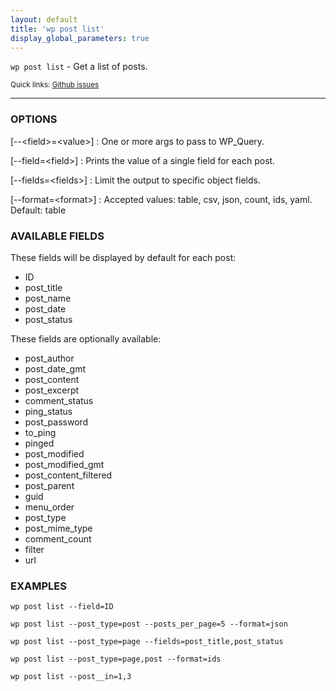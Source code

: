 ```yaml
---
layout: default
title: 'wp post list'
display_global_parameters: true
---
```


`wp post list` - Get a list of posts.

<small>Quick links: <a href="https://github.com/wp-cli/wp-cli/issues?q=is%3Aopen+label%3Acommand%3Apost-list+sort%3Aupdated-desc">Github issues</a></small>

<hr />

### OPTIONS

[\--&lt;field&gt;=&lt;value&gt;]
: One or more args to pass to WP_Query.

[\--field=&lt;field&gt;]
: Prints the value of a single field for each post.

[\--fields=&lt;fields&gt;]
: Limit the output to specific object fields.

[\--format=&lt;format&gt;]
: Accepted values: table, csv, json, count, ids, yaml. Default: table

### AVAILABLE FIELDS

These fields will be displayed by default for each post:

* ID
* post_title
* post_name
* post_date
* post_status

These fields are optionally available:

* post_author
* post_date_gmt
* post_content
* post_excerpt
* comment_status
* ping_status
* post_password
* to_ping
* pinged
* post_modified
* post_modified_gmt
* post_content_filtered
* post_parent
* guid
* menu_order
* post_type
* post_mime_type
* comment_count
* filter
* url

### EXAMPLES

    wp post list --field=ID

    wp post list --post_type=post --posts_per_page=5 --format=json

    wp post list --post_type=page --fields=post_title,post_status

    wp post list --post_type=page,post --format=ids

    wp post list --post__in=1,3



